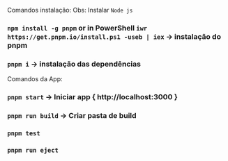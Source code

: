 Comandos instalação:
Obs: Instalar `Node js`
### `npm install -g pnpm` or in PowerShell `iwr https://get.pnpm.io/install.ps1 -useb | iex` -> instalação do pnpm
### `pnpm i` -> instalação das dependências

Comandos da App:
### `pnpm start` -> Iniciar app { http://localhost:3000 }
### `pnpm run build` -> Criar pasta de build
### `pnpm test`
### `pnpm run eject`


